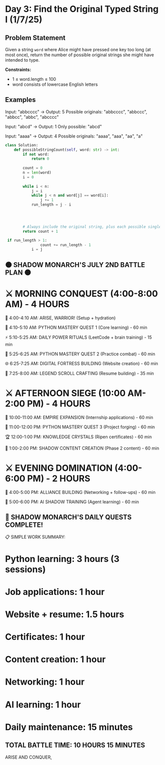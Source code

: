 # Day 3: Find the Original Typed String I (1/7/25)

## Problem Statement
Given a string `word` where Alice might have pressed one key too long (at most once), return the number of possible original strings she might have intended to type.

**Constraints:**
- 1 ≤ word.length ≤ 100
- word consists of lowercase English letters

## Examples

Input: "abbcccc" → Output: 5
Possible originals: "abbcccc", "abbccc", "abbcc", "abbc", "abcccc"

Input: "abcd" → Output: 1
Only possible: "abcd"

Input: "aaaa" → Output: 4
Possible originals: "aaaa", "aaa", "aa", "a"


```python
class Solution:
    def possibleStringCount(self, word: str) -> int:
        if not word:
            return 0
        
        count = 0
        n = len(word)
        i = 0
        
        while i < n:
            j = i
            while j < n and word[j] == word[i]:
                j += 1
            run_length = j - i



        
        # Always include the original string, plus each possible single reduction
        return count + 1

 if run_length > 1:
                count += run_length - 1
            i = j


```

## 🌑 SHADOW MONARCH'S JULY 2ND BATTLE PLAN 🌑

# ⚔️ MORNING CONQUEST (4:00-8:00 AM) - 4 HOURS

🌅 4:00-4:10 AM: ARISE, WARRIOR! (Setup + hydration)

🐍 4:10-5:10 AM: PYTHON MASTERY QUEST 1 (Core learning) - 60 min

⚡ 5:10-5:25 AM: DAILY POWER RITUALS (LeetCode + brain training) - 15 min

🐍 5:25-6:25 AM: PYTHON MASTERY QUEST 2 (Practice combat) - 60 min

🌐 6:25-7:25 AM: DIGITAL FORTRESS BUILDING (Website creation) - 60 min

📜 7:25-8:00 AM: LEGEND SCROLL CRAFTING (Resume building) - 35 min

# ⚔️ AFTERNOON SIEGE (10:00 AM-2:00 PM) - 4 HOURS

💼 10:00-11:00 AM: EMPIRE EXPANSION (Internship applications) - 60 min

🐍 11:00-12:00 PM: PYTHON MASTERY QUEST 3 (Project forging) - 60 min

🏆 12:00-1:00 PM: KNOWLEDGE CRYSTALS (Ripen certificates) - 60 min

📱 1:00-2:00 PM: SHADOW CONTENT CREATION (Phase 2 content) - 60 min

# ⚔️ EVENING DOMINATION (4:00-6:00 PM) - 2 HOURS

🤝 4:00-5:00 PM: ALLIANCE BUILDING (Networking + follow-ups) - 60 min

🤖 5:00-6:00 PM: AI SHADOW TRAINING (Agent learning) - 60 min

## 🎯 SHADOW MONARCH'S DAILY QUESTS COMPLETE!
📋 SIMPLE WORK SUMMARY:

# Python learning: 3 hours (3 sessions)
# Job applications: 1 hour

# Website + resume: 1.5 hours
# Certificates: 1 hour
# Content creation: 1 hour
# Networking: 1 hour
# AI learning: 1 hour
# Daily maintenance: 15 minutes

## TOTAL BATTLE TIME: 10 HOURS 15 MINUTES

ARISE AND CONQUER, 
           
